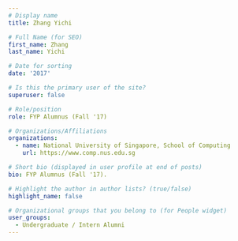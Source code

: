 ```yaml
---
# Display name
title: Zhang Yichi

# Full Name (for SEO) 
first_name: Zhang
last_name: Yichi

# Date for sorting
date: '2017'

# Is this the primary user of the site?
superuser: false

# Role/position
role: FYP Alumnus (Fall '17)

# Organizations/Affiliations
organizations:
  - name: National University of Singapore, School of Computing
    url: https://www.comp.nus.edu.sg

# Short bio (displayed in user profile at end of posts)
bio: FYP Alumnus (Fall '17). 

# Highlight the author in author lists? (true/false)
highlight_name: false

# Organizational groups that you belong to (for People widget)
user_groups:
  - Undergraduate / Intern Alumni
---
```

